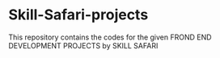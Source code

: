 # Skill-Safari-projects
This repository contains the codes for the given FROND END DEVELOPMENT PROJECTS by SKILL SAFARI
